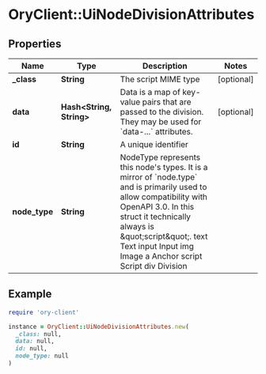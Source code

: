 # OryClient::UiNodeDivisionAttributes

## Properties

| Name | Type | Description | Notes |
| ---- | ---- | ----------- | ----- |
| **_class** | **String** | The script MIME type | [optional] |
| **data** | **Hash&lt;String, String&gt;** | Data is a map of key-value pairs that are passed to the division.  They may be used for &#x60;data-...&#x60; attributes. | [optional] |
| **id** | **String** | A unique identifier |  |
| **node_type** | **String** | NodeType represents this node&#39;s types. It is a mirror of &#x60;node.type&#x60; and is primarily used to allow compatibility with OpenAPI 3.0. In this struct it technically always is \&quot;script\&quot;. text Text input Input img Image a Anchor script Script div Division |  |

## Example

```ruby
require 'ory-client'

instance = OryClient::UiNodeDivisionAttributes.new(
  _class: null,
  data: null,
  id: null,
  node_type: null
)
```

